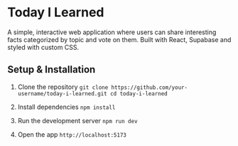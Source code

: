 # Today I Learned

A simple, interactive web application where users can share interesting facts categorized by topic and vote on them. Built with React, Supabase and styled with custom CSS.

## Setup & Installation
1. Clone the repository
`git clone https://github.com/your-username/today-i-learned.git
cd today-i-learned`

2. Install dependencies
`npm install`

4. Run the development server
   `npm run dev`

5. Open the app
   `http://localhost:5173`
